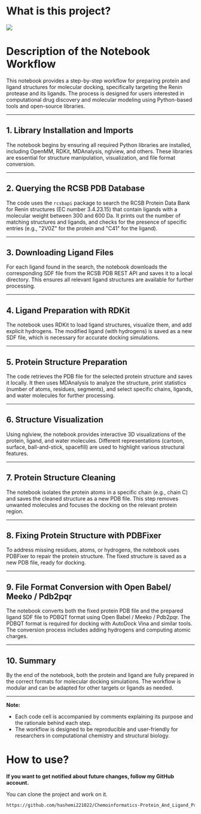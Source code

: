 # What is this project? 
<span><img src="https://img.shields.io/badge/Chemoinformatics-316192?style=flat&logo=bioinformatic&logoColor=white%22" /></span>

# Description of the Notebook Workflow

This notebook provides a step-by-step workflow for preparing protein and ligand structures for molecular docking, specifically targeting the Renin protease and its ligands. The process is designed for users interested in computational drug discovery and molecular modeling using Python-based tools and open-source libraries.

---

## 1. **Library Installation and Imports**
The notebook begins by ensuring all required Python libraries are installed, including OpenMM, RDKit, MDAnalysis, nglview, and others. These libraries are essential for structure manipulation, visualization, and file format conversion.

---

## 2. **Querying the RCSB PDB Database**
The code uses the `rcsbapi` package to search the RCSB Protein Data Bank for Renin structures (EC number 3.4.23.15) that contain ligands with a molecular weight between 300 and 600 Da. It prints out the number of matching structures and ligands, and checks for the presence of specific entries (e.g., "2V0Z" for the protein and "C41" for the ligand).

---

## 3. **Downloading Ligand Files**
For each ligand found in the search, the notebook downloads the corresponding SDF file from the RCSB PDB REST API and saves it to a local directory. This ensures all relevant ligand structures are available for further processing.

---

## 4. **Ligand Preparation with RDKit**
The notebook uses RDKit to load ligand structures, visualize them, and add explicit hydrogens. The modified ligand (with hydrogens) is saved as a new SDF file, which is necessary for accurate docking simulations.

---

## 5. **Protein Structure Preparation**
The code retrieves the PDB file for the selected protein structure and saves it locally. It then uses MDAnalysis to analyze the structure, print statistics (number of atoms, residues, segments), and select specific chains, ligands, and water molecules for further processing.

---

## 6. **Structure Visualization**
Using nglview, the notebook provides interactive 3D visualizations of the protein, ligand, and water molecules. Different representations (cartoon, surface, ball-and-stick, spacefill) are used to highlight various structural features.

---

## 7. **Protein Structure Cleaning**
The notebook isolates the protein atoms in a specific chain (e.g., chain C) and saves the cleaned structure as a new PDB file. This step removes unwanted molecules and focuses the docking on the relevant protein region.

---

## 8. **Fixing Protein Structure with PDBFixer**
To address missing residues, atoms, or hydrogens, the notebook uses PDBFixer to repair the protein structure. The fixed structure is saved as a new PDB file, ready for docking.

---

## 9. **File Format Conversion with Open Babel/ Meeko / Pdb2pqr**
The notebook converts both the fixed protein PDB file and the prepared ligand SDF file to PDBQT format using Open Babel / Meeko / Pdb2pqr. The PDBQT format is required for docking with AutoDock Vina and similar tools. The conversion process includes adding hydrogens and computing atomic charges.

---

## 10. **Summary**
By the end of the notebook, both the protein and ligand are fully prepared in the correct formats for molecular docking simulations. The workflow is modular and can be adapted for other targets or ligands as needed.

---

**Note:**  
- Each code cell is accompanied by comments explaining its purpose and the rationale behind each step.
- The workflow is designed to be reproducible and user-friendly for researchers in computational chemistry and structural biology.

# How to use?

<strong>If you want to get notified about future changes, follow my GitHub account.</strong>

You can clone the project and work on it.

```bash
https://github.com/hashemi221022/Chemoinformatics-Protein_And_Ligand_Preparation_For_Docking_By_Vina.git
```
